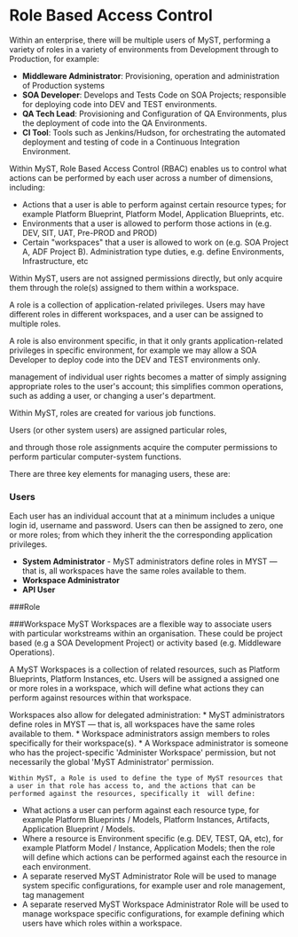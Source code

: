 # Role Based Access Control
Within an enterprise, there will be multiple users of MyST, performing a variety of roles in a variety of environments from Development through to Production, for example:
* **Middleware Administrator**: Provisioning, operation and administration of Production systems
* **SOA Developer**: Develops and Tests Code on SOA Projects;  responsible for deploying code into DEV and TEST environments.
* **QA Tech Lead**: Provisioning and Configuration of QA Environments, plus the deployment of code into the QA Environments.
* **CI Tool**: Tools such as Jenkins/Hudson, for orchestrating the automated deployment and testing of code in a Continuous Integration Environment.

Within MyST, Role Based Access Control (RBAC) enables us to control what actions can be performed by each user across a number of dimensions, including:
* Actions that a user is able to perform against certain resource types; for example Platform Blueprint, Platform Model, Application Blueprints, etc.
* Environments that a user is allowed to perform those actions in (e.g. DEV, SIT, UAT, Pre-PROD and PROD)
* Certain "workspaces" that a user is allowed to work on (e.g. SOA Project A, ADF Project B).
Administration type duties, e.g. define Environments, Infrastructure, etc


Within MyST, users are not assigned permissions directly, but only acquire them through the role(s) assigned to them within a workspace.

A role is a collection of application-related privileges. Users may have different roles in different workspaces, and a user can be assigned to multiple roles.
 
A role is also environment specific, in that it only grants application-related privileges in specific environment, for example we may allow a SOA Developer to deploy code into the DEV and TEST environments only.

management of individual user rights becomes a matter of simply assigning appropriate roles to the user's account; this simplifies common operations, such as adding a user, or changing a user's department.


Within MyST, roles are created for various job functions.

Users (or other system users) are assigned particular roles, 


and through those role assignments acquire the computer permissions to perform particular computer-system functions. 





There are three key elements for managing users, these are:

### Users  
Each user has an individual account that at a minimum includes a unique login id, username and password.
Users can then be assigned to zero, one or more roles; from which they inherit the the corresponding application privileges.

* **System Administrator** - MyST administrators define roles in MYST — that is, all workspaces have the same roles available to them.
* **Workspace Administrator**
* **API User**

 
###Role  

###Workspace
MyST Workspaces are a flexible way to associate users with particular workstreams within an organisation. These could be project based (e.g a SOA Development Project) or activity based (e.g. Middleware Operations). 

A MyST Workspaces is a collection of related resources, such as Platform Blueprints, Platform Instances, etc. Users will be assigned a assigned one or more roles in a workspace, which will define what actions they can perform against resources within that workspace.
    
Workspaces also allow for delegated administration:
    * MyST administrators define roles in MYST — that is, all workspaces have the same roles available to them.
    * Workspace administrators assign members to roles specifically for their workspace(s).
    * A Workspace administrator is someone who has the project-specific 'Administer Workspace' permission, but not necessarily the global 'MyST Administrator' permission.
    
    
    
    Within MyST, a Role is used to define the type of MyST resources that a user in that role has access to, and the actions that can be performed against the resources, specifically it  will define:
* What actions a user can perform against each resource type, for example Platform Blueprints / Models, Platform Instances, Artifacts, Application Blueprint / Models.
* Where a resource is Environment specific (e.g. DEV, TEST, QA, etc), for example Platform Model / Instance, Application Models;  then the role will define which actions can be performed against each the resource in each environment.
* A separate reserved MyST Administrator Role will be used to manage system specific configurations, for example user and role management, tag management
* A separate reserved MyST Workspace Administrator Role will be used to manage workspace specific configurations, for example defining which users have which roles within a workspace.